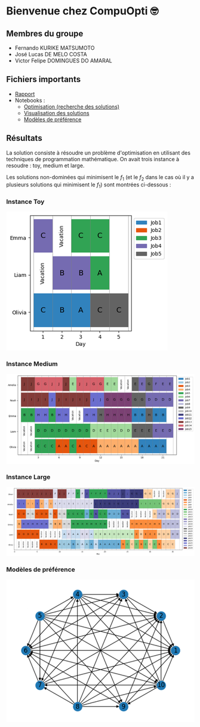 # Bienvenue chez CompuOpti 🤓

## Membres du groupe

- Fernando KURIKE MATSUMOTO
- José Lucas DE MELO COSTA
- Victor Felipe DOMINGUES DO AMARAL

## Fichiers importants

- [Rapport](rapport/specifications.pdf)
- Notebooks :
  - [Optimisation (recherche des solutions)](generate_solutions.ipynb)
  - [Visualisation des solutions](filter_visualize.ipynb)
  - [Modèles de préférence](preference_models.ipynb)

## Résultats

La solution consiste à résoudre un problème d'optimisation en utilisant des techniques de programmation mathématique. On avait trois instance à resoudre : toy, medium et large.

Les solutions non-dominées qui minimisent le $f_1$ (et le $f_2$ dans le cas où il y a plusieurs solutions qui minimisent le $f_1$) sont montrées ci-dessous :

### Instance Toy

![planning Toy](rapport/images/plot_toy_planning.png)

### Instance Medium

![planning Medium](rapport/images/plot_medium_planning.png)

### Instance Large

![planning Large](rapport/images/plot_large_planning.png)

### Modèles de préférence

![grafo](rapport/images/promethee_graph.png)
